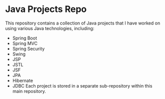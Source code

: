 # Java Projects Repo
This repository contains a collection of Java projects that I have worked on using various Java technologies, including:

- Spring Boot
- Spring MVC
- Spring Security
- Swing
- JSP
- JSTL
- JSF
- JPA
- Hibernate
- JDBC
Each project is stored in a separate sub-repository within this main repository.

